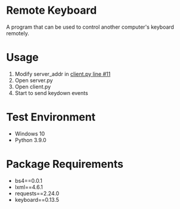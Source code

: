 # Remote Keyboard
A program that can be used to control another computer's keyboard remotely.

# Usage
1. Modify server_addr in [client.py line #11](https://github.com/Andre3000TW/code-vault/blob/82cacd76f7d11d1cb625d36422b343a5da4d7e1c/remote-keyboard/source/client.py#L11)
2. Open server.py
3. Open client.py
4. Start to send keydown events

# Test Environment
+ Windows 10
+ Python 3.9.0

# Package Requirements
+ bs4==0.0.1
+ lxml==4.6.1
+ requests==2.24.0
+ keyboard==0.13.5
